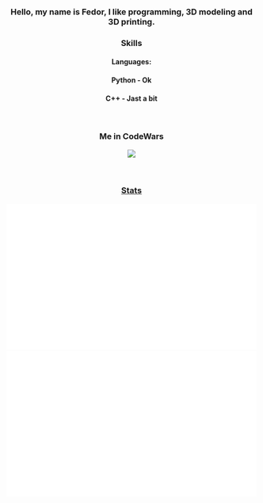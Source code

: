 <h3 align="center">Hello, my name is Fedor, I like programming, 3D modeling and 3D printing.</h3>

<h3 align="center">Skills</h3>

<h4 align="center">Languages:
<h4 align="center">Python - Ok</h4>
 <h4 align="center">C++ - Jast a bit</h4>
<br>
<h3 align="center">Me in CodeWars</h3>
<p align="center">
  <a href="https://www.codewars.com/users/Palkin_Fedor" target="_blank">
  <img src="https://www.codewars.com/users/Palkin_Fedor/badges/large">
</p>
<br>


<h3 align="center">Stats</h3>
<p align="center">
  <img src="https://raw.githubusercontent.com/PalkinF/github-stats-transparent/output/generated/overview.svg">
  <img src="https://raw.githubusercontent.com/PalkinF/github-stats-transparent/output/generated/languages.svg">
</p>
